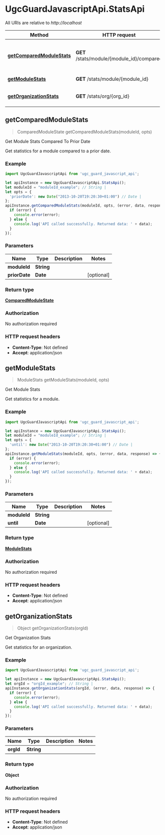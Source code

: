 # UgcGuardJavascriptApi.StatsApi

All URIs are relative to *http://localhost*

Method | HTTP request | Description
------------- | ------------- | -------------
[**getComparedModuleStats**](StatsApi.md#getComparedModuleStats) | **GET** /stats/module/{module_id}/compared | Get Module Stats Compared To Prior Date
[**getModuleStats**](StatsApi.md#getModuleStats) | **GET** /stats/module/{module_id} | Get Module Stats
[**getOrganizationStats**](StatsApi.md#getOrganizationStats) | **GET** /stats/org/{org_id} | Get Organization Stats



## getComparedModuleStats

> ComparedModuleState getComparedModuleStats(moduleId, opts)

Get Module Stats Compared To Prior Date

Get statistics for a module compared to a prior date.

### Example

```javascript
import UgcGuardJavascriptApi from 'ugc_guard_javascript_api';

let apiInstance = new UgcGuardJavascriptApi.StatsApi();
let moduleId = "moduleId_example"; // String | 
let opts = {
  'priorDate': new Date("2013-10-20T19:20:30+01:00") // Date | 
};
apiInstance.getComparedModuleStats(moduleId, opts, (error, data, response) => {
  if (error) {
    console.error(error);
  } else {
    console.log('API called successfully. Returned data: ' + data);
  }
});
```

### Parameters


Name | Type | Description  | Notes
------------- | ------------- | ------------- | -------------
 **moduleId** | **String**|  | 
 **priorDate** | **Date**|  | [optional] 

### Return type

[**ComparedModuleState**](ComparedModuleState.md)

### Authorization

No authorization required

### HTTP request headers

- **Content-Type**: Not defined
- **Accept**: application/json


## getModuleStats

> ModuleStats getModuleStats(moduleId, opts)

Get Module Stats

Get statistics for a module.

### Example

```javascript
import UgcGuardJavascriptApi from 'ugc_guard_javascript_api';

let apiInstance = new UgcGuardJavascriptApi.StatsApi();
let moduleId = "moduleId_example"; // String | 
let opts = {
  'until': new Date("2013-10-20T19:20:30+01:00") // Date | 
};
apiInstance.getModuleStats(moduleId, opts, (error, data, response) => {
  if (error) {
    console.error(error);
  } else {
    console.log('API called successfully. Returned data: ' + data);
  }
});
```

### Parameters


Name | Type | Description  | Notes
------------- | ------------- | ------------- | -------------
 **moduleId** | **String**|  | 
 **until** | **Date**|  | [optional] 

### Return type

[**ModuleStats**](ModuleStats.md)

### Authorization

No authorization required

### HTTP request headers

- **Content-Type**: Not defined
- **Accept**: application/json


## getOrganizationStats

> Object getOrganizationStats(orgId)

Get Organization Stats

Get statistics for an organization.

### Example

```javascript
import UgcGuardJavascriptApi from 'ugc_guard_javascript_api';

let apiInstance = new UgcGuardJavascriptApi.StatsApi();
let orgId = "orgId_example"; // String | 
apiInstance.getOrganizationStats(orgId, (error, data, response) => {
  if (error) {
    console.error(error);
  } else {
    console.log('API called successfully. Returned data: ' + data);
  }
});
```

### Parameters


Name | Type | Description  | Notes
------------- | ------------- | ------------- | -------------
 **orgId** | **String**|  | 

### Return type

**Object**

### Authorization

No authorization required

### HTTP request headers

- **Content-Type**: Not defined
- **Accept**: application/json

